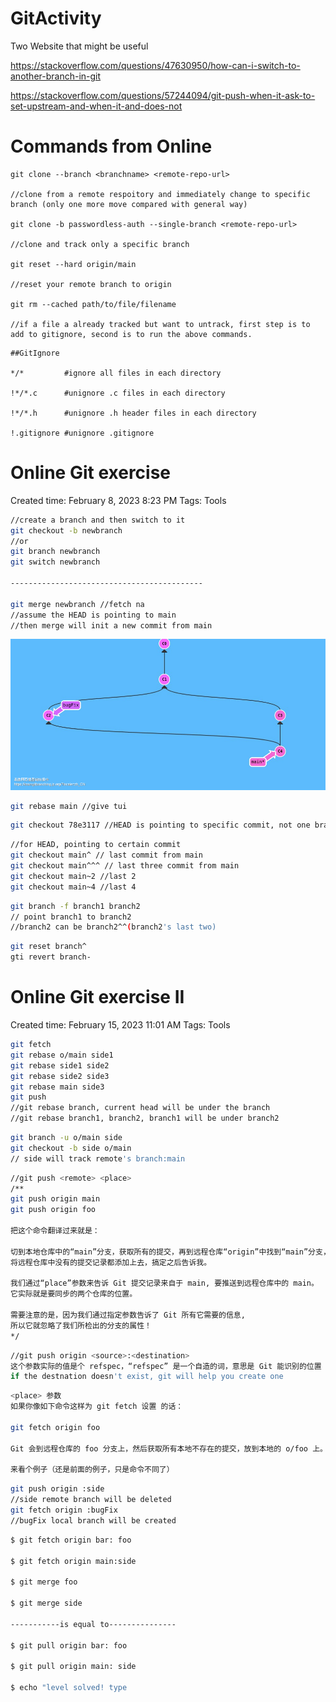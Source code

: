 # GitActivity

Two Website that might be useful

https://stackoverflow.com/questions/47630950/how-can-i-switch-to-another-branch-in-git

https://stackoverflow.com/questions/57244094/git-push-when-it-ask-to-set-upstream-and-when-it-and-does-not

# Commands from Online

```
git clone --branch <branchname> <remote-repo-url> 

//clone from a remote respoitory and immediately change to specific branch (only one more move compared with general way)

git clone -b passwordless-auth --single-branch <remote-repo-url> 

//clone and track only a specific branch

git reset --hard origin/main 

//reset your remote branch to origin

git rm --cached path/to/file/filename

//if a file a already tracked but want to untrack, first step is to add to gitignore, second is to run the above commands.
```

```
##GitIgnore

*/*         #ignore all files in each directory

!*/*.c      #unignore .c files in each directory

!*/*.h      #unignore .h header files in each directory

!.gitignore #unignore .gitignore
```

# Online Git exercise

Created time: February 8, 2023 8:23 PM
Tags: Tools

```bash
//create a branch and then switch to it
git checkout -b newbranch
//or
git branch newbranch
git switch newbranch

-------------------------------------------

git merge newbranch //fetch na
//assume the HEAD is pointing to main
//then merge will init a new commit from main
```
![alt text](https://github.com/MasonSyj/SoftwareTools/blob/master/GitActivity/Merge.png?raw=true)

```bash
git rebase main //give tui
```

```bash
git checkout 78e3117 //HEAD is pointing to specific commit, not one branch
```

```bash
//for HEAD, pointing to certain commit 
git checkout main^ // last commit from main
git checkout main^^^ // last three commit from main
git checkout main~2 //last 2
git checkout main~4 //last 4
```

```bash
git branch -f branch1 branch2
// point branch1 to branch2
//branch2 can be branch2^^(branch2's last two)
```

```bash
git reset branch^
gti revert branch-
```

# Online Git exercise II

Created time: February 15, 2023 11:01 AM
Tags: Tools

```bash
git fetch
git rebase o/main side1
git rebase side1 side2
git rebase side2 side3
git rebase main side3
git push
//git rebase branch, current head will be under the branch
//git rebase branch1, branch2, branch1 will be under branch2
```

```bash
git branch -u o/main side 
git checkout -b side o/main 
// side will track remote's branch:main
```

```bash
//git push <remote> <place>
/**
git push origin main
git push origin foo

把这个命令翻译过来就是：

切到本地仓库中的“main”分支，获取所有的提交，再到远程仓库“origin”中找到“main”分支，
将远程仓库中没有的提交记录都添加上去，搞定之后告诉我。

我们通过“place”参数来告诉 Git 提交记录来自于 main, 要推送到远程仓库中的 main。
它实际就是要同步的两个仓库的位置。

需要注意的是，因为我们通过指定参数告诉了 Git 所有它需要的信息, 
所以它就忽略了我们所检出的分支的属性！
*/
```

```bash
//git push origin <source>:<destination>
这个参数实际的值是个 refspec，“refspec” 是一个自造的词，意思是 Git 能识别的位置（比如分支 foo 或者 HEAD~1）
if the destnation doesn't exist, git will help you create one
```

```bash
<place> 参数
如果你像如下命令这样为 git fetch 设置 的话：

git fetch origin foo

Git 会到远程仓库的 foo 分支上，然后获取所有本地不存在的提交，放到本地的 o/foo 上。

来看个例子（还是前面的例子，只是命令不同了）
```

```bash
git push origin :side
//side remote branch will be deleted
git fetch origin :bugFix
//bugFix local branch will be created
```

```bash
$ git fetch origin bar: foo

$ git fetch origin main:side

$ git merge foo

$ git merge side

-----------is equal to---------------

$ git pull origin bar: foo

$ git pull origin main: side

$ echo "level solved! type
```
